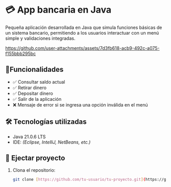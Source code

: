 <h1>💳 App bancaria en Java</h1>
Pequeña aplicación desarrollada en Java que simula funciones básicas de un sistema bancario, permitiendo a los usuarios interactuar con un menú simple y validaciones integradas.

https://github.com/user-attachments/assets/7d3fb618-acb9-492c-a075-f155bbb295bc

## 🚀Funcionalidades
- ✅ Consultar saldo actual  
- ✅ Retirar dinero  
- ✅ Depositar dinero  
- ✅ Salir de la aplicación  
- ❌ Mensaje de error si se ingresa una opción inválida en el menú

## 🛠 Tecnologías utilizadas
- Java 21.0.6 LTS
- IDE: *(Eclipse, IntelliJ, NetBeans, etc.)*

## 📂 Ejectar proyecto
1.  Clona el repositorio:
    ```bash
    git clone [https://github.com/tu-usuario/tu-proyecto.git](https://github.com/tu-usuario/tu-proyecto.git)
    ```
